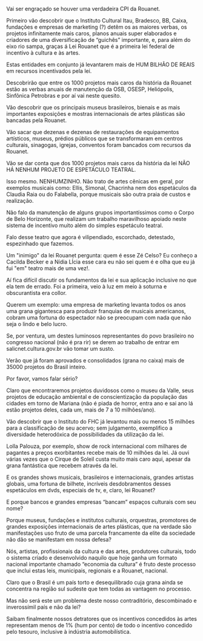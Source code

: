 ---
---

Vai ser engraçado se houver uma verdadeira CPI da Rouanet. 

Primeiro vão descobrir que o Instituto Cultural Itau, Bradesco, BB, Caixa, fundações e empresas de marketing (?) detêm os as maiores verbas, os projetos infinitamente mais caros, planos anuais super elaborados e criadores de uma diversificação de “guichês” importante, e, para além do eixo rio sampa, graças á Lei Rouanet que é a primeira lei federal de incentivo à cultura e às artes. 

Estas entidades em conjunto já levantarem mais de HUM BILHÃO DE REAIS em recursos incentivados pela lei. 

Descobrirão que entre os 1000 projetos mais caros da história da Rouanet estão as verbas anuais de manutenção da OSB, OSESP, Heliópolis, Sinfônica Petrobras e por aí vai neste quesito. 

Vão descobrir que os principais museus brasileiros, bienais e as mais importantes exposições e mostras internacionais de artes plásticas são bancadas pela Rouanet. 

Vão sacar que dezenas e dezenas de restaurações de equipamentos artísticos, museus, prédios públicos que se transformaram em centros culturais, sinagogas, igrejas, conventos foram bancados com recursos da Rouanet. 

Vão se dar conta que dos 1000 projetos mais caros da história da lei NÃO HÁ NENHUM PROJETO DE ESPETÁCULO TEATRAL. 

Isso mesmo. NENHUMZINHO. Não trato de artes cênicas em geral, por exemplos musicais como: Ellis, Simonal, Chacrinha nem dos espetáculos da Claudia Raia ou do Falabella, porque musicais são outra praia de custos e realização. 

Não falo da manutenção de alguns grupos importantíssimos como o Corpo de Belo Horizonte, que realizam um trabalho maravilhoso apoiado neste sistema de incentivo muito além do simples espetáculo teatral.

Falo desse teatro que agora é vilipendiado, escorchado, detestado, espezinhado que fazemos. 

Um "inimigo" da lei Rouanet pergunta: quem é esse Zé Celso? Eu conheço a Cacilda Becker e a Nídia LÍcia esse cara eu não sei quem é e olha que eu já fui "em" teatro mais de uma vez!. 

Aí fica difícil discutir os fundamentos da lei e sua aplicação inclusive no que ela tem de errado. Foi a primeira, veio à luz em meio à soturna e obscurantista era collor. 

Querem um exemplo: uma empresa de marketing levanta todos os anos uma grana gigantesca para produzir franquias de musicais americanos, cobram uma fortuna do espectador não se preocupam com nada que não seja o lindo e belo lucro. 

Se, por ventura, um destes luminosos representantes do povo brasileiro no congresso nacional (não é pra rir) se derem ao trabalho de entrar em salicnet.cultura.gov.br vão tomar um susto. 

Verão que já foram aprovados e consolidados (grana no caixa) mais de 35000 projetos do Brasil inteiro. 

Por favor, vamos falar sério?

Claro que encontraremos projetos duvidosos como o museu da Valle, seus projetos de educação ambiental e de conscientização da população das cidades em torno de Mariana (não é piada de horror, entra ano e sai ano lá estão projetos deles, cada um, mais de 7 a 10 milhões/ano).

Vão descobrir que o Instituto do FHC já levantou mais ou menos 15 milhões para a classificação de seu acervo; sem julgamento, exemplifico a diversidade heterodóxica de possibilidades da utilização da lei. 

Lolla Palouza, por exemplo, show de rock internacional com milhares de pagantes a preços exorbitantes recebe mais de 10 milhões da lei. Já ouvi várias vezes que o Cirque de Soleil custa muito mais caro aqui, apesar da grana fantástica que recebem através da lei.

E os grandes shows musicais, brasileiros e internacionais, grandes artistas globais, uma fortuna de bilhete, incríveis desdobramentos desses espetáculos em dvds, especiais de tv, e, claro, lei Rouanet?

E porque bancos e grandes empresas “bancam” espaços culturais com seu nome?

Porque museus, fundações e institutos culturais, orquestras, promotores de grandes exposições internacionais de artes plásticas, que na verdade são manifestações uso fruto de uma parcela francamente da elite da sociedade não dão se manifestam em nossa defesa?

Nós, artistas, profissionais da cultura e das artes, produtores culturais, todo o sistema criado e desenvolvido naquilo que hoje ganha um formato nacional importante chamado “economia da cultura” é fruto deste processo que inclui estas leis, municipais, regionais e a Rouanet, nacional.

Claro que o Brasil é um país torto e desequilibrado cuja grana ainda se concentra na região sul sudeste que tem todas as vantagem no processo. 

Mas não será este um problema deste nosso contraditório, descombinado e inverossímil país e não da lei?

Saibam finalmente nossos detratores que os incentivos concedidos às artes representam menos de 1% (hum por cento) de todo o incentivo concedido pelo tesouro, inclusive à indústria automobilística.

